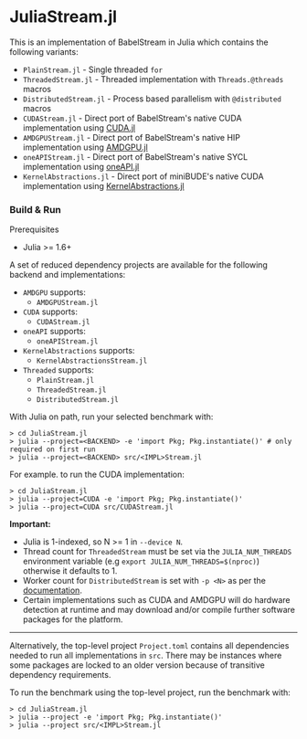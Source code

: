 JuliaStream.jl
==============

This is an implementation of BabelStream in Julia which contains the following variants:

 * `PlainStream.jl` - Single threaded `for`
 * `ThreadedStream.jl` - Threaded implementation with `Threads.@threads` macros
 * `DistributedStream.jl` - Process based parallelism with `@distributed` macros
 * `CUDAStream.jl` - Direct port of BabelStream's native CUDA implementation using [CUDA.jl](https://github.com/JuliaGPU/CUDA.jl)
 * `AMDGPUStream.jl` - Direct port of BabelStream's native HIP implementation using [AMDGPU.jl](https://github.com/JuliaGPU/AMDGPU.jl)
 * `oneAPIStream.jl` - Direct port of BabelStream's native SYCL implementation using [oneAPI.jl](https://github.com/JuliaGPU/oneAPI.jl)
 * `KernelAbstractions.jl` - Direct port of miniBUDE's native CUDA implementation using [KernelAbstractions.jl](https://github.com/JuliaGPU/KernelAbstractions.jl)

### Build & Run

Prerequisites

 * Julia >= 1.6+

A set of reduced dependency projects are available for the following backend and implementations:

 * `AMDGPU` supports:
   - `AMDGPUStream.jl`
 * `CUDA` supports:
   - `CUDAStream.jl`
 * `oneAPI` supports:
   - `oneAPIStream.jl`
 * `KernelAbstractions` supports:
   - `KernelAbstractionsStream.jl`
 * `Threaded` supports:
   - `PlainStream.jl`
   - `ThreadedStream.jl`
   - `DistributedStream.jl`

With Julia on path, run your selected benchmark with:

```shell
> cd JuliaStream.jl
> julia --project=<BACKEND> -e 'import Pkg; Pkg.instantiate()' # only required on first run
> julia --project=<BACKEND> src/<IMPL>Stream.jl
```

For example. to run the CUDA implementation:

```shell
> cd JuliaStream.jl
> julia --project=CUDA -e 'import Pkg; Pkg.instantiate()' 
> julia --project=CUDA src/CUDAStream.jl
```

**Important:**
 * Julia is 1-indexed, so N >= 1 in `--device N`.
 * Thread count for `ThreadedStream` must be set via the `JULIA_NUM_THREADS` environment variable (e.g `export JULIA_NUM_THREADS=$(nproc)`) otherwise it defaults to 1.
 * Worker count for `DistributedStream` is set with `-p <N>` as per the [documentation](https://docs.julialang.org/en/v1/manual/distributed-computing).
 * Certain implementations such as CUDA and AMDGPU will do hardware detection at runtime and may download and/or compile further software packages for the platform.

***

Alternatively, the top-level project `Project.toml` contains all dependencies needed to run all implementations in `src`.
There may be instances where some packages are locked to an older version because of transitive dependency requirements.

To run the benchmark using the top-level project, run the benchmark with:
```shell
> cd JuliaStream.jl
> julia --project -e 'import Pkg; Pkg.instantiate()'  
> julia --project src/<IMPL>Stream.jl
```